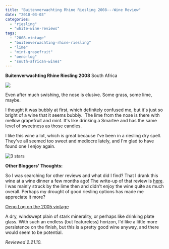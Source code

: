 ```yaml
---
title: "Buitenverwachting Rhine Riesling 2008---Wine Review"
date: "2010-03-03"
categories:
  - "riesling"
  - "white-wine-reviews"
tags:
  - "2008-vintage"
  - "buitenverwachting-rhine-riesling"
  - "lime"
  - "mint-grapefruit"
  - "oeno-log"
  - "south-african-wines"
---
```


**Buitenverwachting Rhine Riesling 2008** South Africa

![](http://www.rebeccagomezfarrell.com/gourmez/photos/rhineriesling.jpg)

Even after much swishing, the nose is elusive. Some grass, some lime, maybe.

I thought it was bubbly at first, which definitely confused me, but it's just so bright of a wine that it seems bubbly.  The lime from the nose is there with mellow grapefruit and mint. It's like drinking a Smartee and has the same level of sweetness as those candies.

I like this wine a lot, which is great because I've been in a riesling dry spell. They've all seemed too sweet and mediocre lately, and I'm glad to have found one I enjoy again.




<div class="caption">

![3 stars](http://www.rebeccagomezfarrell.com/wp-content/uploads/2009/02/rating_avocado1.gif "rating_avocado1")</div>


**Other Bloggers' Thoughts:**

So I was searching for other reviews and what did I find? That I drank this wine at a wine dinner a few months ago! The write-up of that review is [here](http://www.rebeccagomezfarrell.com/?p=627). I was mainly struck by the lime then and didn't enjoy the wine quite as much overall. Perhaps my drought of good riesling options has made me appreciate it more?

[Oeno Log on the 2005 vintage](http://oenologictn.blogspot.com/2008/06/rhine-of-ancient-mariner.html)

A dry, windswept plain of stark minerality, or perhaps like drinking plate glass. With such an endless (but featureless) horizon, I'd like a little more persistence on the finish, but this is a pretty good wine anyway, and there would seem to be potential.

_Reviewed 2.21.10._
